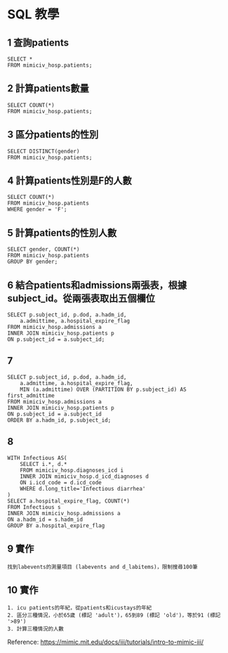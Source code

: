 # SQL 教學

## 1 查詢patients
```
SELECT *
FROM mimiciv_hosp.patients;
```

## 2 計算patients數量
```
SELECT COUNT(*)
FROM mimiciv_hosp.patients;
```

## 3 區分patients的性別
```
SELECT DISTINCT(gender)
FROM mimiciv_hosp.patients;
```

## 4 計算patients性別是F的人數
```
SELECT COUNT(*)
FROM mimiciv_hosp.patients
WHERE gender = 'F';
```

## 5 計算patients的性別人數
```
SELECT gender, COUNT(*)
FROM mimiciv_hosp.patients
GROUP BY gender;
```

## 6 結合patients和admissions兩張表，根據subject_id。從兩張表取出五個欄位
```
SELECT p.subject_id, p.dod, a.hadm_id,
    a.admittime, a.hospital_expire_flag
FROM mimiciv_hosp.admissions a
INNER JOIN mimiciv_hosp.patients p
ON p.subject_id = a.subject_id;
```

## 7 
```
SELECT p.subject_id, p.dod, a.hadm_id,
    a.admittime, a.hospital_expire_flag,
    MIN (a.admittime) OVER (PARTITION BY p.subject_id) AS first_admittime
FROM mimiciv_hosp.admissions a
INNER JOIN mimiciv_hosp.patients p
ON p.subject_id = a.subject_id
ORDER BY a.hadm_id, p.subject_id;
```

## 8
```
WITH Infectious AS(
	SELECT i.*, d.*
	FROM mimiciv_hosp.diagnoses_icd i
	INNER JOIN mimiciv_hosp.d_icd_diagnoses d
	ON i.icd_code = d.icd_code
	WHERE d.long_title='Infectious diarrhea'
)
SELECT a.hospital_expire_flag, COUNT(*)
FROM Infectious s
INNER JOIN mimiciv_hosp.admissions a
ON a.hadm_id = s.hadm_id
GROUP BY a.hospital_expire_flag
```

## 9 實作
```
找到labevents的測量項目 (labevents and d_labitems)，限制搜尋100筆
```


## 10 實作
```
1. icu patients的年紀，從patients和icustays的年紀
2. 區分三種情況，小於65歲 (標記 'adult')，65到89 (標記 'old')，等於91 (標記 '>89')
3. 計算三種情況的人數
```


Reference: https://mimic.mit.edu/docs/iii/tutorials/intro-to-mimic-iii/
